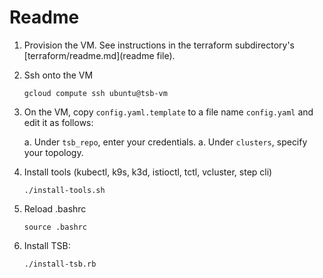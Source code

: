 # Readme

1. Provision the VM.  See instructions in the terraform subdirectory's [terraform/readme.md](readme file).

1. Ssh onto the VM

    ```shell
    gcloud compute ssh ubuntu@tsb-vm
    ```

1. On the VM, copy `config.yaml.template` to a file name `config.yaml` and edit it as follows:

    a. Under `tsb_repo`, enter your credentials.
    a. Under `clusters`, specify your topology.

1. Install tools (kubectl, k9s, k3d, istioctl, tctl, vcluster, step cli)

    ```shell
    ./install-tools.sh
    ```

1. Reload .bashrc

    ```shell
    source .bashrc
    ```

1. Install TSB:

    ```shell
    ./install-tsb.rb
    ```

